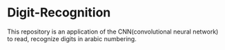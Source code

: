 # Digit-Recognition
This repository is an application of the CNN(convolutional neural network) to read, recognize digits in arabic numbering.
